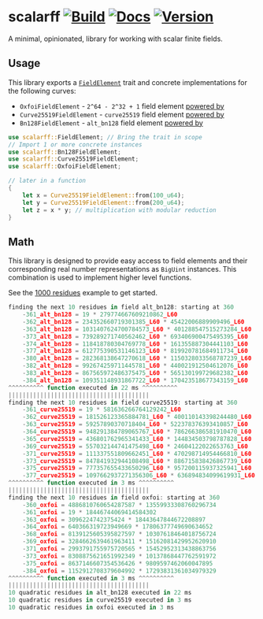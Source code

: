 # scalarff [![Build](https://img.shields.io/circleci/build/github/chancehudson/scalarff/main)](https://dl.circleci.com/status-badge/redirect/gh/chancehudson/scalarff/tree/main) [![Docs](https://img.shields.io/docsrs/scalarff)](https://docs.rs/scalarff) [![Version](https://img.shields.io/crates/v/scalarff)](https://crates.io/crates/scalarff)

A minimal, opinionated, library for working with scalar finite fields.

## Usage

This library exports a [`FieldElement`](https://docs.rs/scalarff/latest/scalarff/trait.FieldElement.html#required-methods) trait and concrete implementations for the following curves:

- `OxfoiFieldElement` - `2^64 - 2^32 + 1` field element [powered by](https://docs.rs/twenty-first/latest/twenty_first/math/b_field_element/struct.BFieldElement.html)
- `Curve25519FieldElement` - `curve25519` field element [powered by](https://docs.rs/curve25519-dalek/latest/curve25519_dalek/scalar/index.html)
- `Bn128FieldElement` - `alt_bn128` field element [powered by](https://docs.rs/ark-bn254/0.4.0/ark_bn254/)

```rust
use scalarff::FieldElement; // Bring the trait in scope
// Import 1 or more concrete instances
use scalarff::Bn128FieldElement;
use scalarff::Curve25519FieldElement;
use scalarff::OxfoiFieldElement;

// later in a function
{
    let x = Curve25519FieldElement::from(100_u64);
    let y = Curve25519FieldElement::from(200_u64);
    let z = x * y; // multiplication with modular reduction
}
```

## Math

This library is designed to provide easy access to field elements and their corresponding real number representations as `BigUint` instances. This combination is used to implement higher level functions.

See the [1000 residues](https://github.com/chancehudson/scalarff/blob/main/examples/1000_residues.rs) example to get started.

```js
finding the next 10 residues in field alt_bn128: starting at 360
    -361_alt_bn128 = 19 * 279774667609210862_L60
    -362_alt_bn128 = 234352660719301385_L60 * 45422006889909496_L60
    -363_alt_bn128 = 1031407624700784573_L60 * 401288547515273284_L60
    -373_alt_bn128 = 739289271740562462_L60 * 693406900475495395_L60
    -374_alt_bn128 = 118418780304769778_L60 * 161355887304441103_L60
    -377_alt_bn128 = 612775390531146123_L60 * 819920781684911734_L60
    -380_alt_bn128 = 282368138647270618_L60 * 1150328033568787239_L60
    -382_alt_bn128 = 992674259711445781_L60 * 440021912504612076_L60
    -383_alt_bn128 = 867565972486375475_L60 * 565130199729682382_L60
    -384_alt_bn128 = 109351148931867722_L60 * 170423518677343159_L60
^^^^^^^^^^ function executed in 22 ms ^^^^^^^^^^
||||||||||||||||||||||||||||||||||||||||
finding the next 10 residues in field curve25519: starting at 360
    -361_curve25519 = 19 * 581636266764129242_L60
    -362_curve25519 = 181526123365884781_L60 * 400110143398244480_L60
    -363_curve25519 = 59257890370718404_L60 * 522378376393410857_L60
    -364_curve25519 = 948291384789065767_L60 * 786266386581910470_L60
    -365_curve25519 = 436801762965341433_L60 * 144834503798787828_L60
    -369_curve25519 = 557032144741475498_L60 * 24604122022653763_L60
    -371_curve25519 = 111337551809662451_L60 * 470298714954466810_L60
    -373_curve25519 = 847841932944108498_L60 * 886715838426867739_L60
    -375_curve25519 = 777357655433650296_L60 * 957200115937325941_L60
    -377_curve25519 = 1097662937271356306_L60 * 636894834099619931_L60
^^^^^^^^^^ function executed in 3 ms ^^^^^^^^^^
||||||||||||||||||||||||||||||||||||||||
finding the next 10 residues in field oxfoi: starting at 360
    -360_oxfoi = 4886810760654287587 * 13559933308760296734
    -361_oxfoi = 19 * 18446744069414584302
    -363_oxfoi = 3096224742375424 * 18443647844672208897
    -364_oxfoi = 640366319723949669 * 17806377749690634652
    -368_oxfoi = 8139125605395827597 * 10307618464018756724
    -369_oxfoi = 3284662639461963411 * 15162081429952620910
    -371_oxfoi = 2993791755975720565 * 15452952313438863756
    -373_oxfoi = 8308875621651992349 * 10137868447762591972
    -375_oxfoi = 8637146607354536426 * 9809597462060047895
    -384_oxfoi = 1152912708379604992 * 17293831361034979329
^^^^^^^^^^ function executed in 3 ms ^^^^^^^^^^
||||||||||||||||||||||||||||||||||||||||
10 quadratic residues in alt_bn128 executed in 22 ms
10 quadratic residues in curve25519 executed in 3 ms
10 quadratic residues in oxfoi executed in 3 ms
```
